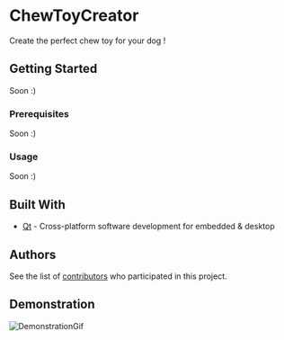 # ChewToyCreator

Create the perfect chew toy for your dog !

## Getting Started

Soon :)

### Prerequisites

Soon :)

### Usage

Soon :)

## Built With

* [Qt](https://www.qt.io/) - Cross-platform software development for embedded & desktop

## Authors

See the list of [contributors](https://github.com/blomios/ChewToyCreator/graphs/contributors) who participated in this project.

## Demonstration

![DemonstrationGif](https://raw.githubusercontent.com/blomios/ChewToyCreator/master/Gif/Presentation.gif "DemonstrationGif")
